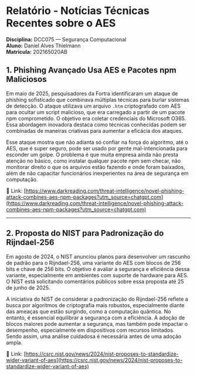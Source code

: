 # Relatório - Notícias Técnicas Recentes sobre o AES

**Disciplina:** DCC075 — Segurança Computacional  
**Aluno:** Daniel Alves Thielmann  
**Matrícula:** 202165020AB

## 1. Phishing Avançado Usa AES e Pacotes npm Maliciosos

Em maio de 2025, pesquisadores da Fortra identificaram um ataque de phishing sofisticado que combinava múltiplas técnicas para burlar sistemas de detecção. O ataque utilizava um arquivo `.htm` criptografado com AES para ocultar um script malicioso, que era carregado a partir de um pacote npm comprometido. O objetivo era coletar credenciais do Microsoft O365. Essa abordagem inovadora destaca como técnicas conhecidas podem ser combinadas de maneiras criativas para aumentar a eficácia dos ataques.

Esse ataque mostra que não adianta só confiar na força do algoritmo, até o AES, que é super seguro, pode ser usado por gente mal-intencionada para esconder um golpe. O problema é que muita empresa ainda não presta atenção no básico, como instalar qualquer pacote npm sem checar, não monitorar direito o que os arquivos estão fazendo e onde foram baixados, além de não capacitar funcionários inexperientes na área de segurança em computação.

🔗 Link: [https://www.darkreading.com/threat-intelligence/novel-phishing-attack-combines-aes-npm-packages?utm_source=chatgpt.com](https://www.darkreading.com/threat-intelligence/novel-phishing-attack-combines-aes-npm-packages?utm_source=chatgpt.com)

---

## 2. Proposta do NIST para Padronização do Rijndael-256

Em agosto de 2024, o NIST anunciou planos para desenvolver um rascunho de padrão para o Rijndael-256, uma variante do AES com blocos de 256 bits e chave de 256 bits. O objetivo é avaliar a segurança e eficiência dessa variante, especialmente em ambientes com suporte de hardware para AES. O NIST está solicitando comentários públicos sobre essa proposta até 25 de junho de 2025.

A iniciativa do NIST de considerar a padronização do Rijndael-256 reflete a busca por algoritmos de criptografia mais robustos, especialmente diante das ameaças que estão surgindo, como a computação quântica. No entanto, é essencial equilibrar a segurança com a eficiência. A adoção de blocos maiores pode aumentar a segurança, mas também pode impactar o desempenho, especialmente em dispositivos com recursos limitados. Sendo assim, uma análise cuidadosa é necessária antes de uma adoção ampla.

🔗 Link: [https://csrc.nist.gov/news/2024/nist-proposes-to-standardize-wider-variant-of-aes](https://csrc.nist.gov/news/2024/nist-proposes-to-standardize-wider-variant-of-aes)
